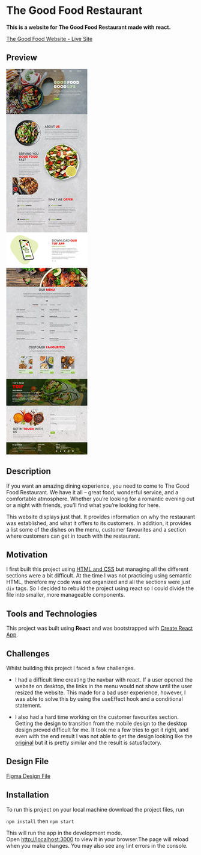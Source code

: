# The Good Food Restaurant

**This is a website for The Good Food Restaurant made with react.**

[The Good Food Website - Live Site](https://thegoodfood.vercel.app/)

## **Preview**

![The Good Food](/src/images/Web%20capture_13-6-2022_181540_localhost.jpeg)

## Description

If you want an amazing dining experience, you need to come to The Good Food Restaurant. We have it all – great food, wonderful service, and a comfortable atmosphere. Whether you’re looking for a romantic evening out or a night with friends, you’ll find what you’re looking for here.

This website displays just that. It provides information on why the restaurant was established, and what it offers to its customers. In addition, it provides a list some of the dishes on the menu, customer favourites and a section where customers can get in touch with the restaurant.

## Motivation

I first built this project using [HTML and CSS](https://github.com/m-oniqu3/thegoodfoodproject) but managing all the different sections were a bit difficult. At the time I was not practicing using semantic HTML, therefore my code was not organized and all the sections were just `div` tags.
So I decided to rebuild the project using react so I could divide the file into smaller, more manageable components.

## Tools and Technologies

This project was built using **React** and was bootstrapped with [Create React App](https://github.com/facebook/create-react-app).

## Challenges

Whilst building this project I faced a few challenges.

- I had a difficult time creating the navbar with react. If a user opened the website on desktop, the links in the menu would not show until the user resized the website. This made for a bad user experience, however, I was able to solve this by using the useEffect hook and a conditional statement.

- I also had a hard time working on the customer favourites section. Getting the design to transition from the mobile design to the desktop design proved difficult for me. It took me a few tries to get it right, and even with the end result I was not able to get the design looking like the [original](https://www.figma.com/file/T1bxEjwZDoPu19u9I9iQAF/the-good-food?node-id=303%3A2) but it is pretty similar and the result is satusfactory.

## Design File

[Figma Design File](https://www.figma.com/file/T1bxEjwZDoPu19u9I9iQAF/the-good-food?node-id=303%3A2)

## Installation

To run this project on your local machine download the project files, run

`npm install` then `npm start`

This will run the app in the development mode.\
Open [http://localhost:3000](http://localhost:3000) to view it in your browser.The page will reload when you make changes. You may also see any lint errors in the console.
